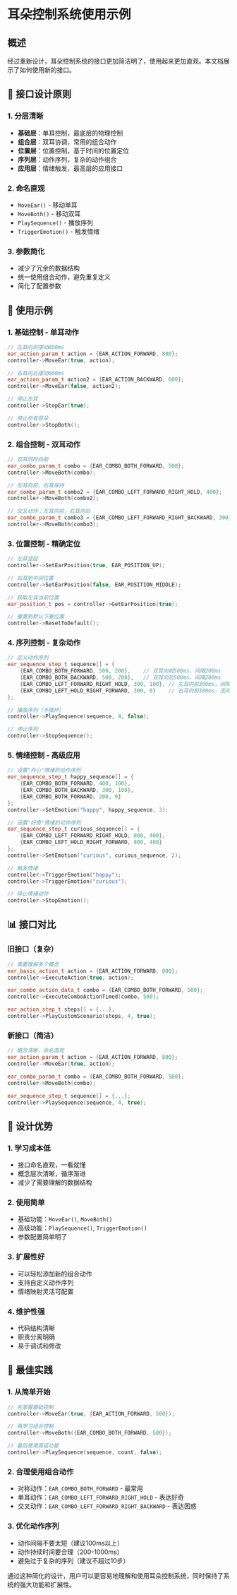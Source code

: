 # 耳朵控制系统使用示例

## 概述
经过重新设计，耳朵控制系统的接口更加简洁明了，使用起来更加直观。本文档展示了如何使用新的接口。

## 🎯 **接口设计原则**

### 1. **分层清晰**
- **基础层**：单耳控制，最底层的物理控制
- **组合层**：双耳协调，常用的组合动作
- **位置层**：位置控制，基于时间的位置定位
- **序列层**：动作序列，复杂的动作组合
- **应用层**：情绪触发，最高层的应用接口

### 2. **命名直观**
- `MoveEar()` - 移动单耳
- `MoveBoth()` - 移动双耳
- `PlaySequence()` - 播放序列
- `TriggerEmotion()` - 触发情绪

### 3. **参数简化**
- 减少了冗余的数据结构
- 统一使用组合动作，避免重复定义
- 简化了配置参数

## 🚀 **使用示例**

### 1. **基础控制 - 单耳动作**

```cpp
// 左耳向前摆动800ms
ear_action_param_t action = {EAR_ACTION_FORWARD, 800};
controller->MoveEar(true, action);

// 右耳向后摆动600ms
ear_action_param_t action2 = {EAR_ACTION_BACKWARD, 600};
controller->MoveEar(false, action2);

// 停止左耳
controller->StopEar(true);

// 停止所有耳朵
controller->StopBoth();
```

### 2. **组合控制 - 双耳动作**

```cpp
// 双耳同时向前
ear_combo_param_t combo = {EAR_COMBO_BOTH_FORWARD, 500};
controller->MoveBoth(combo);

// 左耳向前，右耳保持
ear_combo_param_t combo2 = {EAR_COMBO_LEFT_FORWARD_RIGHT_HOLD, 400};
controller->MoveBoth(combo2);

// 交叉动作：左耳向前，右耳向后
ear_combo_param_t combo3 = {EAR_COMBO_LEFT_FORWARD_RIGHT_BACKWARD, 300};
controller->MoveBoth(combo3);
```

### 3. **位置控制 - 精确定位**

```cpp
// 左耳竖起
controller->SetEarPosition(true, EAR_POSITION_UP);

// 右耳到中间位置
controller->SetEarPosition(false, EAR_POSITION_MIDDLE);

// 获取左耳当前位置
ear_position_t pos = controller->GetEarPosition(true);

// 重置到默认下垂位置
controller->ResetToDefault();
```

### 4. **序列控制 - 复杂动作**

```cpp
// 定义动作序列
ear_sequence_step_t sequence[] = {
    {EAR_COMBO_BOTH_FORWARD, 500, 200},    // 双耳向前500ms，间隔200ms
    {EAR_COMBO_BOTH_BACKWARD, 500, 200},   // 双耳向后500ms，间隔200ms
    {EAR_COMBO_LEFT_FORWARD_RIGHT_HOLD, 300, 100}, // 左耳向前300ms，间隔100ms
    {EAR_COMBO_LEFT_HOLD_RIGHT_FORWARD, 300, 0}    // 右耳向前300ms，无间隔
};

// 播放序列（不循环）
controller->PlaySequence(sequence, 4, false);

// 停止序列
controller->StopSequence();
```

### 5. **情绪控制 - 高级应用**

```cpp
// 设置"开心"情绪的动作序列
ear_sequence_step_t happy_sequence[] = {
    {EAR_COMBO_BOTH_FORWARD, 400, 100},
    {EAR_COMBO_BOTH_BACKWARD, 300, 100},
    {EAR_COMBO_BOTH_FORWARD, 200, 0}
};
controller->SetEmotion("happy", happy_sequence, 3);

// 设置"好奇"情绪的动作序列
ear_sequence_step_t curious_sequence[] = {
    {EAR_COMBO_LEFT_FORWARD_RIGHT_HOLD, 800, 400},
    {EAR_COMBO_LEFT_HOLD_RIGHT_FORWARD, 800, 400}
};
controller->SetEmotion("curious", curious_sequence, 2);

// 触发情绪
controller->TriggerEmotion("happy");
controller->TriggerEmotion("curious");

// 停止情绪动作
controller->StopEmotion();
```

## 📊 **接口对比**

### **旧接口（复杂）**
```cpp
// 需要理解多个概念
ear_basic_action_t action = {EAR_ACTION_FORWARD, 800};
controller->ExecuteAction(true, action);

ear_combo_action_data_t combo = {EAR_COMBO_BOTH_FORWARD, 500};
controller->ExecuteComboActionTimed(combo, 500);

ear_action_step_t steps[] = {...};
controller->PlayCustomScenario(steps, 4, true);
```

### **新接口（简洁）**
```cpp
// 概念清晰，命名直观
ear_action_param_t action = {EAR_ACTION_FORWARD, 800};
controller->MoveEar(true, action);

ear_combo_param_t combo = {EAR_COMBO_BOTH_FORWARD, 500};
controller->MoveBoth(combo);

ear_sequence_step_t sequence[] = {...};
controller->PlaySequence(sequence, 4, true);
```

## 🎨 **设计优势**

### 1. **学习成本低**
- 接口命名直观，一看就懂
- 概念层次清晰，循序渐进
- 减少了需要理解的数据结构

### 2. **使用简单**
- 基础功能：`MoveEar()`, `MoveBoth()`
- 高级功能：`PlaySequence()`, `TriggerEmotion()`
- 参数配置简单明了

### 3. **扩展性好**
- 可以轻松添加新的组合动作
- 支持自定义动作序列
- 情绪映射灵活可配置

### 4. **维护性强**
- 代码结构清晰
- 职责分离明确
- 易于调试和修改

## 🔧 **最佳实践**

### 1. **从简单开始**
```cpp
// 先掌握基础控制
controller->MoveEar(true, {EAR_ACTION_FORWARD, 500});

// 再学习组合控制
controller->MoveBoth({EAR_COMBO_BOTH_FORWARD, 500});

// 最后使用高级功能
controller->PlaySequence(sequence, count, false);
```

### 2. **合理使用组合动作**
- 对称动作：`EAR_COMBO_BOTH_FORWARD` - 最常用
- 单耳动作：`EAR_COMBO_LEFT_FORWARD_RIGHT_HOLD` - 表达好奇
- 交叉动作：`EAR_COMBO_LEFT_FORWARD_RIGHT_BACKWARD` - 表达困惑

### 3. **优化动作序列**
- 动作间隔不要太短（建议100ms以上）
- 动作持续时间要合理（200-1000ms）
- 避免过于复杂的序列（建议不超过10步）

通过这种简化的设计，用户可以更容易地理解和使用耳朵控制系统，同时保持了系统的强大功能和扩展性。
